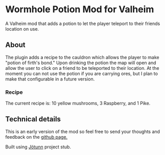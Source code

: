 # Wormhole Potion Mod for Valheim

A Valheim mod that adds a potion to let the player teleport to their friends location on use. 

## About
The plugin adds a recipe to the cauldron which allows the player to make "potion of firth's bond." Upon drinking the potion the map will open and allow the user to click on a friend to be teleported to their location. At the moment you can not use the potion if you are carrying ores, but I plan to make that configurable in a future version.

### Recipe
The current recipe is: 10 yellow mushrooms, 3 Raspberry, and 1 Pike.

## Technical details
 This is an early version of the mod so feel free to send your thoughts and feedback on the [github page.](https://github.com/regiside/valheim-wormhole-potion)

Built using [Jötunn](https://github.com/Valheim-Modding/Jotunn) project stub.